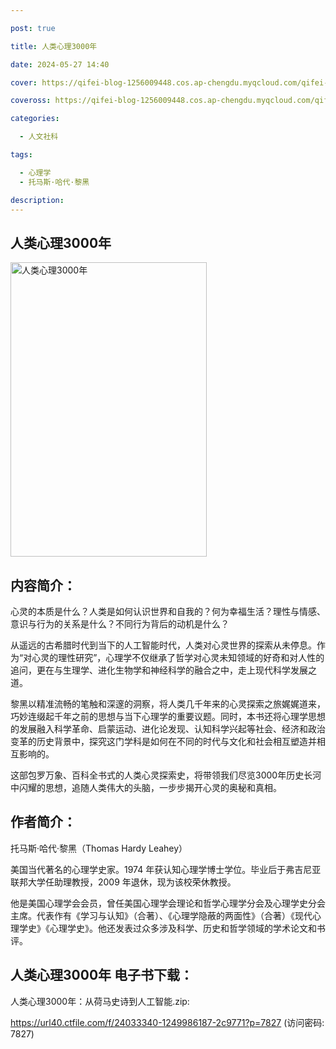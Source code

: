 ```yaml
---

post: true

title: 人类心理3000年

date: 2024-05-27 14:40

cover: https://qifei-blog-1256009448.cos.ap-chengdu.myqcloud.com/qifei-blog/661a256468eb935713185257.jpg

coveross: https://qifei-blog-1256009448.cos.ap-chengdu.myqcloud.com/qifei-blog/661a256468eb935713185257.jpg

categories:

  - 人文社科

tags:

  - 心理学
  - 托马斯·哈代·黎黑

description:
---
```


## 人类心理3000年
<img alt="人类心理3000年" class="aligncenter loaded" data-was-processed="true" decoding="async" fetchpriority="high" height="471" src="https://qifei-blog-1256009448.cos.ap-chengdu.myqcloud.com/qifei-blog/661a256468eb935713185257.jpg" style="cursor: zoom-in;" width="314"/>

## 内容简介：

心灵的本质是什么？人类是如何认识世界和自我的？何为幸福生活？理性与情感、意识与行为的关系是什么？不同行为背后的动机是什么？

从遥远的古希腊时代到当下的人工智能时代，人类对心灵世界的探索从未停息。作为“对心灵的理性研究”，心理学不仅继承了哲学对心灵未知领域的好奇和对人性的追问，更在与生理学、进化生物学和神经科学的融合之中，走上现代科学发展之道。

黎黑以精准流畅的笔触和深邃的洞察，将人类几千年来的心灵探索之旅娓娓道来，巧妙连缀起千年之前的思想与当下心理学的重要议题。同时，本书还将心理学思想的发展融入科学革命、启蒙运动、进化论发现、认知科学兴起等社会、经济和政治变革的历史背景中，探究这门学科是如何在不同的时代与文化和社会相互塑造并相互影响的。

这部包罗万象、百科全书式的人类心灵探索史，将带领我们尽览3000年历史长河中闪耀的思想，追随人类伟大的头脑，一步步揭开心灵的奥秘和真相。

## 作者简介：

托马斯·哈代·黎黑（Thomas Hardy Leahey）

美国当代著名的心理学史家。1974 年获认知心理学博士学位。毕业后于弗吉尼亚联邦大学任助理教授，2009 年退休，现为该校荣休教授。

他是美国心理学会会员，曾任美国心理学会理论和哲学心理学分会及心理学史分会主席。代表作有《学习与认知》（合著）、《心理学隐蔽的两面性》（合著）《现代心理学史》《心理学史》。他还发表过众多涉及科学、历史和哲学领域的学术论文和书评。

## 人类心理3000年 电子书下载：
人类心理3000年：从荷马史诗到人工智能.zip: 

https://url40.ctfile.com/f/24033340-1249986187-2c9771?p=7827 (访问密码: 7827)
